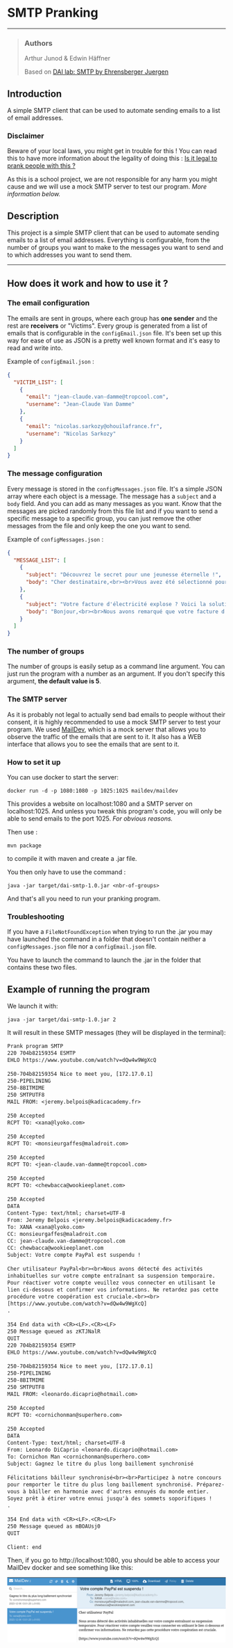 # SMTP Pranking
___
>### Authors
>Arthur Junod & Edwin Häffner
> 
>Based on [DAI lab: SMTP by Ehrensberger Juergen](https://github.com/HEIGVD-Course-DAI/dai-lab-smtp)

## Introduction
A simple SMTP client that can be used to automate sending emails to a list of email addresses.

### Disclaimer
Beware of your local laws, you might get in trouble for this ! You can read this to
have more information about the legality of doing this : [Is it legal to prank people with this ?](https://anyleads.com/can-you-get-in-trouble-for-sending-unsolicited-emails)

As this is a school project, we are not responsible for any harm you might cause
and we will use a mock SMTP server to test our program. *More information below.*

## Description

This project is a simple SMTP client that can be used to automate sending emails
to a list of email addresses. Everything is configurable, from the number of groups
you want to make to the messages you want to send and to which addresses you want to send them.
___
## How does it work and how to use it ?

### The email configuration

The emails are sent in groups, where each group has **one sender**
and the rest are **receivers** or "Victims". Every group is generated from a list of emails
that is configurable in the `configEmail.json` file. It's been set up this way for 
ease of use as JSON is a pretty well known format and it's easy to read and write into.

Example of `configEmail.json` :

```json
{
  "VICTIM_LIST": [
    {
      "email": "jean-claude.van-damme@tropcool.com",
      "username": "Jean-Claude Van Damme"
    },
    {
      "email": "nicolas.sarkozy@ohouilafrance.fr",
      "username": "Nicolas Sarkozy"
    }
  ]
}
```

### The message configuration

Every message is stored in the `configMessages.json` file. It's a simple JSON array
where each object is a message. The message has a `subject` and a `body` field. And you
can add as many messages as you want. Know that the messages are picked randomly from
this file list and if you want to send a specific message to a specific group, you can
just remove the other messages from the file and only keep the one you want to send.

Example of `configMessages.json` :

```json
{
  "MESSAGE_LIST": [
    {
      "subject": "Découvrez le secret pour une jeunesse éternelle !",
      "body": "Cher destinataire,<br><br>Vous avez été sélectionné pour bénéficier d'une offre exclusive. Des chercheurs réputés ont découvert le secret d'une jeunesse éternelle, et nous voulons le partager avec vous ! Cliquez sur le lien ci-dessous pour révéler l'astuce incroyable qui changera votre vie. Ne manquez pas cette opportunité unique !<br><br>[https://www.youtube.com/watch?v=dQw4w9WgXcQ]"
    },
    {
      "subject": "Votre facture d'électricité explose ? Voici la solution !",
      "body": "Bonjour,<br><br>Nous avons remarqué que votre facture d'électricité a augmenté de manière significative. Ne vous inquiétez pas, nous avons la solution parfaite pour vous ! Notre programme exclusif vous permettra de réduire vos coûts énergétiques de moitié. Cliquez sur le lien ci-dessous pour découvrir comment économiser dès maintenant. Ne laissez pas cette opportunité passer !<br><br>[https://www.youtube.com/watch?v=dQw4w9WgXcQ]"
    }
  ]
}
```

### The number of groups 

The number of groups is easily setup as a command line argument. You can just run the
program with a number as an argument. If you don't specify this argument, **the default value is 5**.

### The SMTP server

As it is probably not legal to actually send bad emails to people without their consent,
it is highly recommended to use a mock SMTP server to test your program. We used [MailDev](https://github.com/maildev/maildev),
which is a mock server that allows you to observe the traffic of the emails that are sent to it.
It also has a WEB interface that allows you to see the emails that are sent to it.

### How to set it up

You can use docker to start the server:

    docker run -d -p 1080:1080 -p 1025:1025 maildev/maildev

This provides a website on localhost:1080 and a SMTP server on localhost:1025. And
unless you tweak this program's code, you will only be able to send emails to the port 1025.
*For obvious reasons.*

Then use :

    mvn package

to compile it with maven and create a .jar file.

You then only have to use the command :

    java -jar target/dai-smtp-1.0.jar <nbr-of-groups>

And that's all you need to run your pranking program.

### Troubleshooting

If you have a `FileNotFoundException` when trying to run the .jar you may have launched the command
in a folder that doesn't contain neither a `configMessages.json` file nor a `configEmail.json` file.

You have to launch the command to launch the .jar in the folder that contains these two files.

## Example of running the program

We launch it with:

    java -jar target/dai-smtp-1.0.jar 2

It will result in these SMTP messages (they will be displayed in the terminal):

```shell
Prank program SMTP
220 704b82159354 ESMTP
EHLO https://www.youtube.com/watch?v=dQw4w9WgXcQ

250-704b82159354 Nice to meet you, [172.17.0.1]
250-PIPELINING
250-8BITMIME
250 SMTPUTF8
MAIL FROM: <jeremy.belpois@kadicacademy.fr>

250 Accepted
RCPT TO: <xana@lyoko.com>

250 Accepted
RCPT TO: <monsieurgaffes@maladroit.com>

250 Accepted
RCPT TO: <jean-claude.van-damme@tropcool.com>

250 Accepted
RCPT TO: <chewbacca@wookieeplanet.com>

250 Accepted
DATA
Content-Type: text/html; charset=UTF-8
From: Jeremy Belpois <jeremy.belpois@kadicacademy.fr>
To: XANA <xana@lyoko.com>
CC: monsieurgaffes@maladroit.com
CC: jean-claude.van-damme@tropcool.com
CC: chewbacca@wookieeplanet.com
Subject: Votre compte PayPal est suspendu !

Cher utilisateur PayPal<br><br>Nous avons détecté des activités inhabituelles sur votre compte entraînant sa suspension temporaire. Pour réactiver votre compte veuillez vous connecter en utilisant le lien ci-dessous et confirmer vos informations. Ne retardez pas cette procédure votre coopération est cruciale.<br><br>[https://www.youtube.com/watch?v=dQw4w9WgXcQ]
.

354 End data with <CR><LF>.<CR><LF>
250 Message queued as zKTJNalR
QUIT
220 704b82159354 ESMTP
EHLO https://www.youtube.com/watch?v=dQw4w9WgXcQ

250-704b82159354 Nice to meet you, [172.17.0.1]
250-PIPELINING
250-8BITMIME
250 SMTPUTF8
MAIL FROM: <leonardo.dicaprio@hotmail.com>

250 Accepted
RCPT TO: <cornichonman@superhero.com>

250 Accepted
DATA
Content-Type: text/html; charset=UTF-8
From: Leonardo DiCaprio <leonardo.dicaprio@hotmail.com>
To: Cornichon Man <cornichonman@superhero.com>
Subject: Gagnez le titre du plus long baillement synchronisé

Félicitations bâilleur synchronisé<br><br>Participez à notre concours pour remporter le titre du plus long baillement synchronisé. Préparez-vous à bâiller en harmonie avec d'autres ennuyés du monde entier. Soyez prêt à étirer votre ennui jusqu'à des sommets soporifiques !
.

354 End data with <CR><LF>.<CR><LF>
250 Message queued as mBOAUsj0
QUIT

Client: end
```
Then, if you go to http://localhost:1080, you should be able to access your MailDev docker and see something like this: 

![](MailDev_PrtSc.png)
